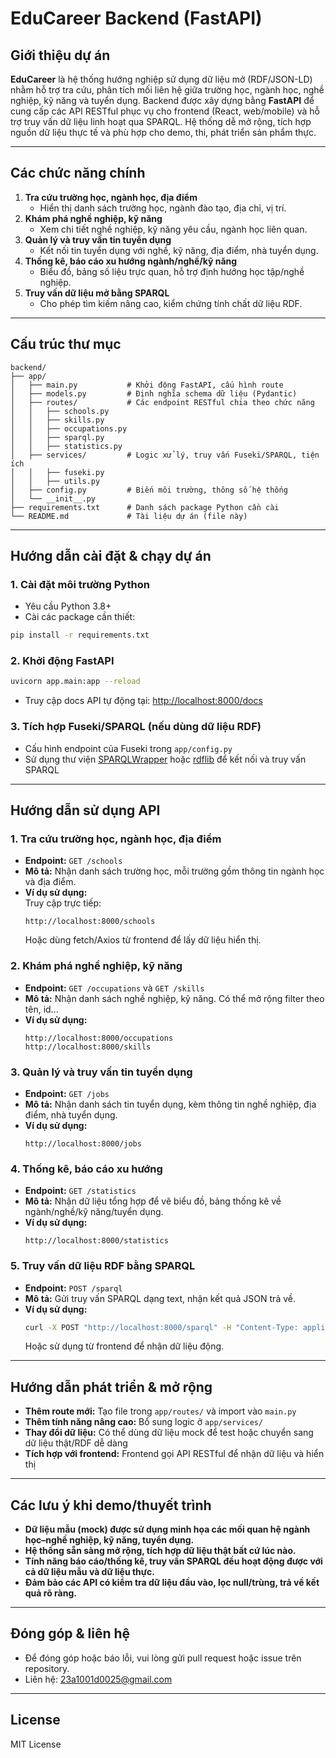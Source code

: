 # EduCareer Backend (FastAPI)

## Giới thiệu dự án

**EduCareer** là hệ thống hướng nghiệp sử dụng dữ liệu mở (RDF/JSON-LD) nhằm hỗ trợ tra cứu, phân tích mối liên hệ giữa trường học, ngành học, nghề nghiệp, kỹ năng và tuyển dụng. Backend được xây dựng bằng **FastAPI** để cung cấp các API RESTful phục vụ cho frontend (React, web/mobile) và hỗ trợ truy vấn dữ liệu linh hoạt qua SPARQL. Hệ thống dễ mở rộng, tích hợp nguồn dữ liệu thực tế và phù hợp cho demo, thi, phát triển sản phẩm thực.

---

## Các chức năng chính

1. **Tra cứu trường học, ngành học, địa điểm**  
   - Hiển thị danh sách trường học, ngành đào tạo, địa chỉ, vị trí.
2. **Khám phá nghề nghiệp, kỹ năng**  
   - Xem chi tiết nghề nghiệp, kỹ năng yêu cầu, ngành học liên quan.
3. **Quản lý và truy vấn tin tuyển dụng**  
   - Kết nối tin tuyển dụng với nghề, kỹ năng, địa điểm, nhà tuyển dụng.
4. **Thống kê, báo cáo xu hướng ngành/nghề/kỹ năng**  
   - Biểu đồ, bảng số liệu trực quan, hỗ trợ định hướng học tập/nghề nghiệp.
5. **Truy vấn dữ liệu mở bằng SPARQL**  
   - Cho phép tìm kiếm nâng cao, kiểm chứng tính chất dữ liệu RDF.

---

## Cấu trúc thư mục

```
backend/
├── app/
│   ├── main.py           # Khởi động FastAPI, cấu hình route
│   ├── models.py         # Định nghĩa schema dữ liệu (Pydantic)
│   ├── routes/           # Các endpoint RESTful chia theo chức năng
│   │   ├── schools.py
│   │   ├── skills.py
│   │   ├── occupations.py
│   │   ├── sparql.py
│   │   ├── statistics.py
│   ├── services/         # Logic xử lý, truy vấn Fuseki/SPARQL, tiện ích
│   │   ├── fuseki.py
│   │   ├── utils.py
│   ├── config.py         # Biến môi trường, thông số hệ thống
│   └── __init__.py
├── requirements.txt      # Danh sách package Python cần cài
└── README.md             # Tài liệu dự án (file này)
```

---

## Hướng dẫn cài đặt & chạy dự án

### 1. Cài đặt môi trường Python

- Yêu cầu Python 3.8+
- Cài các package cần thiết:
```bash
pip install -r requirements.txt
```

### 2. Khởi động FastAPI

```bash
uvicorn app.main:app --reload
```

- Truy cập docs API tự động tại: [http://localhost:8000/docs](http://localhost:8000/docs)

### 3. Tích hợp Fuseki/SPARQL (nếu dùng dữ liệu RDF)

- Cấu hình endpoint của Fuseki trong `app/config.py`
- Sử dụng thư viện [SPARQLWrapper](https://pypi.org/project/SPARQLWrapper/) hoặc [rdflib](https://pypi.org/project/rdflib/) để kết nối và truy vấn SPARQL

---

## **Hướng dẫn sử dụng API**

### 1. **Tra cứu trường học, ngành học, địa điểm**
- **Endpoint:** `GET /schools`
- **Mô tả:** Nhận danh sách trường học, mỗi trường gồm thông tin ngành học và địa điểm.
- **Ví dụ sử dụng:**  
  Truy cập trực tiếp:  
  ```
  http://localhost:8000/schools
  ```
  Hoặc dùng fetch/Axios từ frontend để lấy dữ liệu hiển thị.

### 2. **Khám phá nghề nghiệp, kỹ năng**
- **Endpoint:** `GET /occupations` và `GET /skills`
- **Mô tả:** Nhận danh sách nghề nghiệp, kỹ năng. Có thể mở rộng filter theo tên, id...
- **Ví dụ sử dụng:**  
  ```
  http://localhost:8000/occupations
  http://localhost:8000/skills
  ```

### 3. **Quản lý và truy vấn tin tuyển dụng**
- **Endpoint:** `GET /jobs`
- **Mô tả:** Nhận danh sách tin tuyển dụng, kèm thông tin nghề nghiệp, địa điểm, nhà tuyển dụng.
- **Ví dụ sử dụng:**  
  ```
  http://localhost:8000/jobs
  ```

### 4. **Thống kê, báo cáo xu hướng**
- **Endpoint:** `GET /statistics`
- **Mô tả:** Nhận dữ liệu tổng hợp để vẽ biểu đồ, bảng thống kê về ngành/nghề/kỹ năng/tuyển dụng.
- **Ví dụ sử dụng:**  
  ```
  http://localhost:8000/statistics
  ```

### 5. **Truy vấn dữ liệu RDF bằng SPARQL**
- **Endpoint:** `POST /sparql`
- **Mô tả:** Gửi truy vấn SPARQL dạng text, nhận kết quả JSON trả về.
- **Ví dụ sử dụng:**
  ```bash
  curl -X POST "http://localhost:8000/sparql" -H "Content-Type: application/json" -d "{\"query\": \"SELECT ?s ?p ?o WHERE {?s ?p ?o} LIMIT 10\"}"
  ```
  Hoặc sử dụng từ frontend để nhận dữ liệu động.

---

## Hướng dẫn phát triển & mở rộng

- **Thêm route mới:** Tạo file trong `app/routes/` và import vào `main.py`
- **Thêm tính năng nâng cao:** Bổ sung logic ở `app/services/`
- **Thay đổi dữ liệu:** Có thể dùng dữ liệu mock để test hoặc chuyển sang dữ liệu thật/RDF dễ dàng
- **Tích hợp với frontend:** Frontend gọi API RESTful để nhận dữ liệu và hiển thị

---

## Các lưu ý khi demo/thuyết trình

- **Dữ liệu mẫu (mock) được sử dụng minh họa các mối quan hệ ngành học–nghề nghiệp, kỹ năng, tuyển dụng.**
- **Hệ thống sẵn sàng mở rộng, tích hợp dữ liệu thật bất cứ lúc nào.**
- **Tính năng báo cáo/thống kê, truy vấn SPARQL đều hoạt động được với cả dữ liệu mẫu và dữ liệu thực.**
- **Đảm bảo các API có kiểm tra dữ liệu đầu vào, lọc null/trùng, trả về kết quả rõ ràng.**

---

## Đóng góp & liên hệ

- Để đóng góp hoặc báo lỗi, vui lòng gửi pull request hoặc issue trên repository.
- Liên hệ: 23a1001d0025@gmail.com
  

---

## License

MIT License
